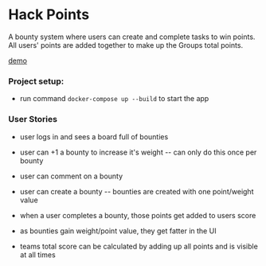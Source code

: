 # Hack Points
A bounty system where users can create and complete tasks to win points.
All users' points are added together to make up the Groups total points.

[demo](http://dfirebaugh.github.io/hack-points)

### Project setup:
* run command `docker-compose up --build` to start the app


### User Stories
 - user logs in and sees a board full of bounties
 - user can +1 a bounty to increase it's weight -- can only do this once per bounty
 - user can comment on a bounty
 - user can create a bounty -- bounties are created with one point/weight value
 - when a user completes a bounty, those points get added to users score

 - as bounties gain weight/point value, they get fatter in the UI

 - teams total score can be calculated by adding up all points and is visible at all times
